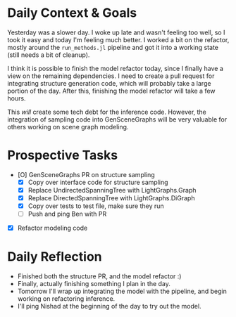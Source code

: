 # Daily Context & Goals

Yesterday was a slower day. I woke up late and wasn't feeling too well, so I
took it easy and today I'm feeling much better. I worked a bit on the refactor,
mostly around the `run_methods.jl` pipeline and got it into a working state
(still needs a bit of cleanup).

I think it is possible to finish the model refactor today, since I finally have
a view on the remaining dependencies. I need to create a pull request for
integrating structure generation code, which will probably take a large portion
of the day. After this, finishing the model refactor will take a few hours.

This *will* create some tech debt for the inference code. However, the
integration of sampling code into GenSceneGraphs will be very valuable for
others working on scene graph modeling.


# Prospective Tasks

* [O] GenSceneGraphs PR on structure sampling
    * [X] Copy over interface code for structure sampling
    * [X] Replace UndirectedSpanningTree with LightGraphs.Graph
    * [X] Replace DirectedSpanningTree with LightGraphs.DiGraph
    * [X] Copy over tests to test file, make sure they run
    * [ ] Push and ping Ben with PR
* [X] Refactor modeling code

# Daily Reflection

* Finished both the structure PR, and the model refactor :)
* Finally, actually finishing something I plan in the day.
* Tomorrow I'll wrap up integrating the model with the pipeline, and begin
  working on refactoring inference.
* I'll ping Nishad at the beginning of the day to try out the model.
